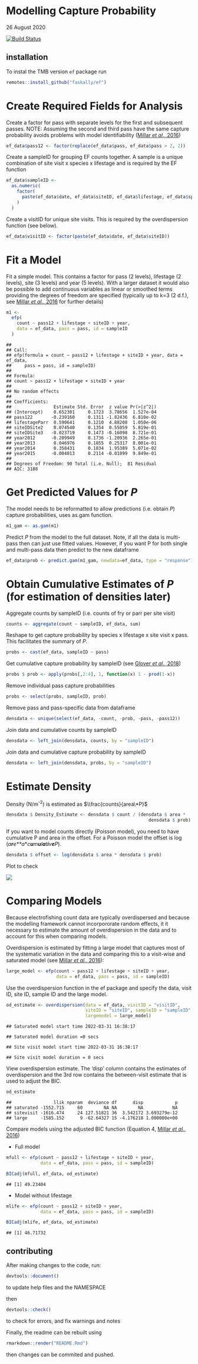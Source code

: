 Modelling Capture Probability
================
26 August 2020

[![Build
Status](https://travis-ci.org/Faskally/ef.svg?branch=tmb)](https://travis-ci.org/Faskally/ef)

## installation

To instal the TMB version `ef` package run

``` r
remotes::install_github("faskally/ef")
```

# Create Required Fields for Analysis

Create a factor for pass with separate levels for the first and
subsequent passes. NOTE: Assuming the second and third pass have the
same capture probability avoids problems with model identifiability
([Millar *et al*.,
2016](https://www.sciencedirect.com/science/article/pii/S0165783616300017))

``` r
ef_data$pass12 <- factor(replace(ef_data$pass, ef_data$pass > 2, 2))
```

Create a sampleID for grouping EF counts together. A sample is a unique
combination of site visit x species x lifestage and is required by the
EF function

``` r
ef_data$sampleID <-
  as.numeric(
    factor(
      paste(ef_data$date, ef_data$siteID, ef_data$lifestage, ef_data$species)
    )
  )
```

Create a visitID for unique site visits. This is required by the
overdispersion function (see below).

``` r
ef_data$visitID <- factor(paste(ef_data$date, ef_data$siteID))
```

# Fit a Model

Fit a simple model. This contains a factor for pass (2 levels),
lifestage (2 levels), site (3 levels) and year (5 levels). With a larger
dataset it would also be possible to add continuous variables as linear
or smoothed terms providing the degrees of freedom are specified
(typically up to k=3 (2 d.f.), see [Millar *et al*.,
2016](https://www.sciencedirect.com/science/article/pii/S0165783616300017)
for further details)

``` r
m1 <-
  efp(
    count ~ pass12 + lifestage + siteID + year,
    data = ef_data, pass = pass, id = sampleID
  )
```

    ## 
    ## Call:
    ## efp(formula = count ~ pass12 + lifestage + siteID + year, data = ef_data, 
    ##     pass = pass, id = sampleID)
    ## 
    ## Formula:
    ## count ~ pass12 + lifestage + siteID + year
    ## 
    ## No random effects
    ## 
    ## Coefficients:
    ##                Estimate Std. Error  z value Pr(>|z^2|)
    ## (Intercept)    0.652301     0.1723  3.78656  1.527e-04
    ## pass122       -0.239160     0.1311 -1.82436  6.810e-02
    ## lifestageParr  0.590641     0.1210  4.88208  1.050e-06
    ## siteIDSite2    0.074540     0.1354  0.55059  5.819e-01
    ## siteIDSite3   -0.023719     0.1473 -0.16098  8.721e-01
    ## year2012      -0.209949     0.1736 -1.20936  2.265e-01
    ## year2013       0.046976     0.1855  0.25317  8.001e-01
    ## year2014       0.358431     0.1834  1.95389  5.071e-02
    ## year2015      -0.004013     0.2114 -0.01899  9.849e-01
    ## 
    ## Degrees of Freedom: 90 Total (i.e. Null);  81 Residual
    ## AIC: 3188

# Get Predicted Values for *P*

The model needs to be reformatted to allow predictions (i.e. obtain *P*)
capture probabilities, uses as.gam function.

``` r
m1_gam <- as.gam(m1)
```

Predict *P* from the model to the full dataset. Note, if all the data is
multi-pass then can just use fitted values. However, if you want P for
both single and multi-pass data then predict to the new dataframe

``` r
ef_data$prob <- predict.gam(m1_gam, newdata=ef_data, type = "response")
```

# Obtain Cumulative Estimates of *P* (for estimation of densities later)

Aggregate counts by sampleID (i.e. counts of fry or parr per site visit)

``` r
counts <- aggregate(count ~ sampleID, ef_data, sum)
```

Reshape to get capture probability by species x lifestage x site visit x
pass. This facilitates the summary of *P*.

``` r
probs <- cast(ef_data, sampleID ~ pass)
```

Get cumulative capture probability by sampleID (see [Glover *et al*.,
2018](https://www.sciencedirect.com/science/article/pii/S1470160X18303534))

``` r
probs $ prob <- apply(probs[,2:4], 1, function(x) 1 - prod(1-x))
```

Remove individual pass capture probabilities

``` r
probs <- select(probs, sampleID, prob)
```

Remove pass and pass-specific data from dataframe

``` r
densdata <- unique(select(ef_data, -count, -prob, -pass, -pass12))
```

Join data and cumulative counts by sampleID

``` r
densdata <- left_join(densdata, counts, by = "sampleID")
```

Join data and cumulative capture probability by sampleID

``` r
densdata <- left_join(densdata, probs, by = "sampleID")
```

# Estimate Density

Density (N/m<sup>-2</sup>) is estimated as $\\frac{counts}{area\*P}$

``` r
densdata $ Density_Estimate <- densdata $ count / (densdata $ area *
                                                      densdata $ prob)
```

If you want to model counts directly (Poisson model), you need to have
cumulative P and area in the offset. For a Poisson model the offset is
log (*a**r**e**a*\**c**u**m**u**l**a**t**i**v**e**P*).

``` r
densdata $ offset <- log(densdata $ area * densdata $ prob)
```

Plot to check

![](README_files/figure-gfm/unnamed-chunk-18-1.png)<!-- -->

# Comparing Models

Because electrofishing count data are typically overdispersed and
because the modelling framework cannot incorpororate random effects, it
it necessary to estimate the amount of overdispersion in the data and to
account for this when comparing models.

Overdispersion is estimated by fitting a large model that captures most
of the systematic variation in the data and comparing this to a
visit-wise and saturated model (see [Millar *et al*.,
2016](https://www.sciencedirect.com/science/article/pii/S0165783616300017)):

``` r
large_model <- efp(count ~ pass12 + lifestage + siteID + year,
                   data = ef_data, pass = pass, id = sampleID)
```

Use the overdispersion function in the ef package and specify the data,
visit ID, site ID, sample ID and the large model.

``` r
od_estimate <- overdispersion(data = ef_data, visitID = "visitID",
                              siteID = "siteID", sampleID = "sampleID",
                              largemodel = large_model)
```

    ## Saturated model start time 2022-03-31 16:38:17

    ## Saturated model duration =0 secs

    ## Site visit model start time 2022-03-31 16:38:17

    ## Site visit model duration = 0 secs

View overdispersion estimate. The ‘disp’ column contains the estimates
of overdispersion and the 3rd row contains the between-visit estimate
that is used to adjust the BIC.

``` r
od_estimate
```

    ##                llik nparam  deviance df      disp            p
    ## saturated -1552.715     60        NA NA        NA           NA
    ## sitevisit -1616.474     24 127.51821 36  3.542172 3.693279e-12
    ## large     -1585.152      9 -62.64327 15 -4.176218 1.000000e+00

Compare models using the adjusted BIC function (Equation 4, [Millar *et
al*.,
2016](https://www.sciencedirect.com/science/article/pii/S0165783616300017))

-   Full model

``` r
mfull <- efp(count ~ pass12 + lifestage + siteID + year,
             data = ef_data, pass = pass, id = sampleID)

BICadj(mfull, ef_data, od_estimate)
```

    ## [1] 49.23404

-   Model without lifestage

``` r
mlife <- efp(count ~ pass12 + siteID + year,
             data = ef_data, pass = pass, id = sampleID)

BICadj(mlife, ef_data, od_estimate)
```

    ## [1] 46.71732

## contributing

After making changes to the code, run:

``` r
devtools::document()
```

to update help files and the NAMESPACE

then

``` r
devtools::check()
```

to check for errors, and fix warnings and notes

Finally, the readme can be rebuilt using

``` r
rmarkdown::render("README.Rmd")
```

then changes can be commited and pushed.
